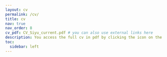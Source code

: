 ```yaml
---
layout: cv
permalink: /cv/
title: cv
nav: true
nav_order: 8
cv_pdf: CV_Siyu_current.pdf # you can also use external links here
description: You access the full cv in pdf by clicking the icon on the right
toc:
  sidebar: left
---
```

